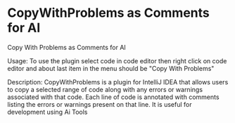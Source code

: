 # CopyWithProblems as Comments for AI

<!-- Plugin description -->
Copy With Problems as Comments for AI

Usage:
To use the plugin select code in code editor then right click on code editor and about last item in the menu should be "Copy With Problems"

Description:
CopyWithProblems is a plugin for IntelliJ IDEA
that allows users to copy a selected range of code along with any errors or warnings associated with that code.
Each line of code is annotated with comments listing the errors or warnings present on that line.
It is useful for development using Ai Tools


<!-- Plugin description end -->

